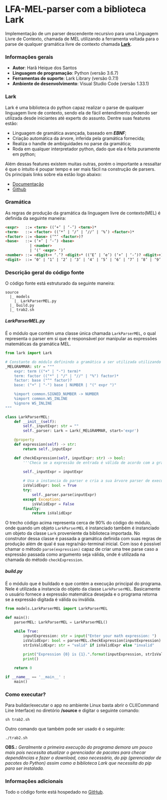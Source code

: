 # LFA-MEL-parser com a biblioteca Lark
Implementação de um parser descendente recursivo para uma Linguagem Livre de Contexto, chamada de MEL utilizando a ferramenta voltada para o parse de qualquer gramática livre de contexto chamada [**Lark**](https://lark-parser.readthedocs.io/en/latest/).

### Informações gerais
- **Autor**: Harã Heique dos Santos
- **Linguagem de programação**: Python (versão 3.6.7)
- **Ferramentas de suporte**: Lark Library (versão 0.7.1)
- **Ambiente de desenvolvimento**: Visual Studio Code (versão 1.33.1)

### Lark
Lark é uma biblioteca do python capaz realizar o parse de qualquer linguagem livre de contexto, sendo ela de fácil entendimento podendo ser utilizada desde iniciantes até experts do assunto. Dentre suas features estão:
- Linguagem de gramática avançada, baseado em ***EBNF***;
- Criação automática da árvore, inferida pela gramática fornecida;
- Realiza o handle de ambiguidades no parse da gramática;
- Roda em qualquer interpretador python, dado que ela é feita puramente em python;

Além dessas features existem muitas outras, porém o importante a ressaltar é que o intuito é poupar tempo e ser mais fácil na construção de parsers. Os principais links sobre ela estão logo abaixo:
- [Documentação](https://lark-parser.readthedocs.io/en/latest/)
- [Github](https://github.com/lark-parser/lark)

### Gramática
As regras de produção da gramática da linguagem livre de contexto(MEL) é definida da seguinte maneira:

```html
<expr>   ::= <term> ((‘+’ | ‘-’) <term>)*
<term>   ::= <factor> ((‘*’ | ‘/’ | ‘//’ | ‘%’) <factor>)*
<factor> ::= <base> (‘^’ <factor>)?
<base>   ::= (‘+’ | ‘-’) <base>
           | <number>
           | ‘(’ <expr> ‘)’
<number> ::= <digit>+ ‘.’? <digit>* ((‘E’ | ‘e’) (‘+’ | ‘-’)? <digit>+)?
<digit>  ::= ‘0’ | ‘1’ | ‘2’ | ‘3’ | ‘4’ | ‘5’ | ‘6’ | ‘7’ | ‘8’ | ‘9’
```

### Descrição geral do código fonte
O código fonte está estruturado da seguinte maneira:

```
source
  |_ models
    |_ LarkParserMEL.py
  |_ build.py
  |_ trab2.sh
```

##### LarkParserMEL.py
É o módulo que contém uma classe única chamada `LarkParserMEL`, o qual representa o parser em si que é responsável por manipular as expressões matemáticas da gramática MEL.

```python
from lark import Lark

# Constante do módulo definindo a gramática a ser utilizada utilizando a sintaxe Lark + EBNF
_MELGRAMMAR: str = """
    expr: term (("+" | "-") term)*
    term: factor (("*" | "/" | "//" | "%") factor)*
    factor: base ("^" factor)?
    base: ("+" | "-") base | NUMBER | "(" expr ")"

    %import common.SIGNED_NUMBER -> NUMBER
    %import common.WS_INLINE
    %ignore WS_INLINE
"""

class LarkParserMEL:
    def __init__(self):
        self._inputExpr: str = ""
        self._parser: Lark = Lark(_MELGRAMMAR, start='expr')

    @property
    def expression(self) -> str:
        return self._inputExpr

    def checkExpression(self, inputExpr: str) -> bool:
        '''Checa se a expressão de entrada é válida de acordo com a gramática MEL definida'''
        
        self._inputExpr = inputExpr

        # Usa a instancia do parser e cria a sua árvore parser de execução
        isValidExpr: bool = True
        try:
            self._parser.parse(inputExpr)
        except Exception:
            isValidExpr = False
        finally:
            return isValidExpr
```
O trecho código acima representa cerca de 90% do código do módulo, onde quando um objeto `LarkParserMEL` é instanciado também é instanciado um objeto da classe `Lark` proveniente da biblioteca importada. No construtor dessa classe é passada a gramática definida com suas regras de produção além de qual é sua regra/não-terminal inicial. Com isso é possível chamar o método `parse(expression)` capaz de criar uma tree parse caso a expressão passada como argumento seja válida, onde é utilizada na chamada do método `checkExpression`.

##### build.py
É o módulo que é buildado e que contém a execução principal do programa. Nele é utilizada a instancia do objeto da classe `LarkParserMEL`. Basicamente o usuário fornece a expressão matemática desejada e o programa retorna se a expressão digitada é válida ou inválida.

```python
from models.LarkParserMEL import LarkParserMEL

def main():
    parserMEL: LarkParserMEL = LarkParserMEL()

    while True:
        inputExpression: str = input("Enter your math expression: ")
        isValidExpr: bool = parserMEL.checkExpression(inputExpression)
        strIsValidExpr: str = "valid" if isValidExpr else "invalid"
        
        print("Expression {0} is {1}.".format(inputExpression, strIsValidExpr))
        print()

    return 0

if __name__ == '__main__' :
    main()
```

### Como executar?
Para buildar/executar o app no ambiente Linux basta abrir o CLI(Command Line Interface) no diretório __/source__ e digitar o seguinte comando:
    
    sh trab2.sh

Outro comando que também pode ser usado é o seguinte:

    ./trab2.sh

__OBS.:__ *Geralmente a primeira execução do programa demora um pouco mais pois necessita atualizar o gerenciador de pacotes para checar dependências e fazer o download, caso necessário, do pip (gerenciador de pacotes do Python) assim como a biblioteca Lark que necessita do pip para ser instalada.*
    
### Informações adicionais
Todo o código fonte está hospedado no [GitHub](https://github.com/HaraHeique/LFA-MEL-larkParser).


